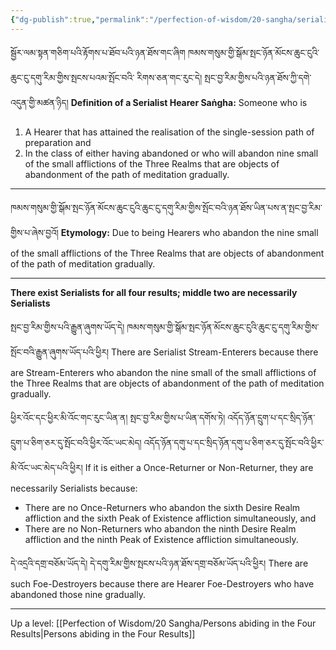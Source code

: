```yaml
---
{"dg-publish":true,"permalink":"/perfection-of-wisdom/20-sangha/serialists-by-way-of-abandonment/"}
---
```


སྦྱོར་ལམ་སྟན་གཅིག་པའི་རྟོགས་པ་ཐོབ་པའི་ཉན་ཐོས་གང་ཞིག ཁམས་གསུམ་གྱི་སྒོམ་སྤང་ཉོན་མོངས་ཆུང་ངུའི་ཆུང་ངུ་དགུ་རིམ་གྱིས་སྤངས་པའམ་སྤོང་བའི་
རིགས་ཅན་གང་རུང་དེ། སྤང་བྱ་རིམ་གྱིས་པའི་ཉན་ཐོས་ཀྱི་དགེ་འདུན་གྱི་མཚན་ཉིད།
**Definition of a Serialist Hearer Saṅgha:** Someone who is
1. A Hearer that has attained the realisation of the single-session path of preparation and
2. In the class of either having abandoned or who will abandon nine small of the small afflictions of the Three Realms that are objects of abandonment of the path of meditation gradually.

---
ཁམས་གསུམ་གྱི་སྒོམ་སྤང་ཉོན་མོངས་ཆུང་ངུའི་ཆུང་ངུ་དགུ་རིམ་གྱིས་སྤོང་བའི་ཉན་ཐོས་ཡིན་པས་ན་སྤང་བྱ་རིམ་གྱིས་པ་ཞེས་བྱའོ།
**Etymology:** Due to being Hearers who abandon the nine small of the small afflictions of the Three Realms that are objects of abandonment of the path of meditation gradually.

---
**There exist Serialists for all four results; middle two are necessarily Serialists**

སྤང་བྱ་རིམ་གྱིས་པའི་རྒྱུན་ཞུགས་ཡོད་དེ། ཁམས་གསུམ་གྱི་སྒོམ་སྤང་ཉོན་མོངས་ཆུང་ངུའི་ཆུང་ངུ་དགུ་རིམ་གྱིས་སྤོང་བའི་རྒྱུན་ཞུགས་ཡོད་པའི་ཕྱིར།
There are Serialist Stream-Enterers because there are Stream-Enterers who abandon the nine small of the small afflictions of the Three Realms that are objects of abandonment of the path of meditation gradually.

ཕྱིར་འོང་དང་ཕྱིར་མི་འོང་གང་རུང་ཡིན་ན། སྤང་བྱ་རིམ་གྱིས་པ་ཡིན་དགོས་ཏེ། འདོད་ཉོན་དྲུག་པ་དང་སྲིད་ཉོན་དྲུག་པ་ཅིག་ཅར་དུ་སྤོང་བའི་ཕྱིར་འོང་ཡང་མེད།
འདོད་ཉོན་དགུ་པ་དང་སྲིད་ཉོན་དགུ་པ་ཅིག་ཅར་དུ་སྤོང་བའི་ཕྱིར་མི་འོང་ཡང་མེད་པའི་ཕྱིར།
If it is either a Once-Returner or Non-Returner, they are necessarily Serialists because:
- There are no Once-Returners who abandon the sixth Desire Realm affliction and the sixth Peak of Existence affliction simultaneously, and
- There are no Non-Returners who abandon the ninth Desire Realm affliction and the ninth Peak of Existence affliction simultaneously.

དེ་འདྲའི་དགྲ་བཅོམ་ཡོད་དེ། དེ་དགུ་རིམ་གྱིས་སྤངས་པའི་ཉན་ཐོས་དགྲ་བཅོམ་ཡོད་པའི་ཕྱིར།
There are such Foe-Destroyers because there are Hearer Foe-Destroyers who have abandoned those nine gradually.

---
Up a level: [[Perfection of Wisdom/20 Sangha/Persons abiding in the Four Results\|Persons abiding in the Four Results]]